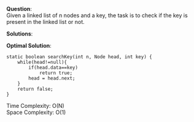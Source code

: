 **Question**:  
Given a linked list of n nodes and a key, the task is to check if the key is present in the linked list or not.  

**Solutions**:   


**Optimal Solution**:  

    static boolean searchKey(int n, Node head, int key) {
        while(head!=null){
            if(head.data==key)
                return true;
            head = head.next;
        }
        return false;
    }

Time Complexity: O(N)  
Space Complexity: O(1) 